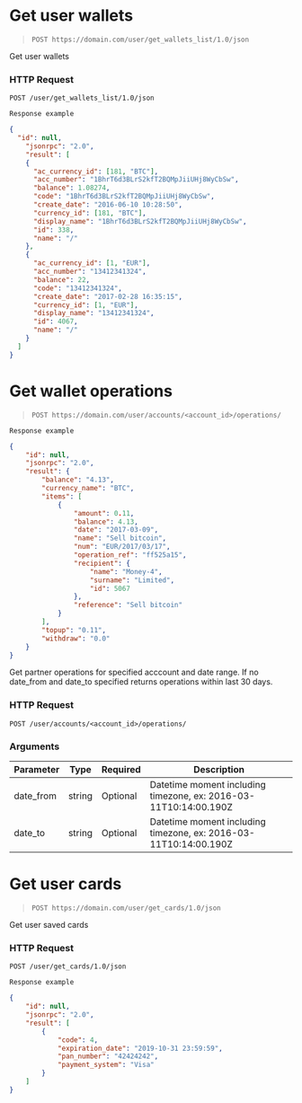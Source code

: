 # Get user wallets
> `POST https://domain.com/user/get_wallets_list/1.0/json`

Get user wallets

### HTTP Request
`POST /user/get_wallets_list/1.0/json`

```
Response example
```


```json
{
  "id": null,
    "jsonrpc": "2.0",
    "result": [
    {
      "ac_currency_id": [181, "BTC"],
      "acc_number": "1BhrT6d3BLrS2kfT2BQMpJiiUHj8WyCbSw",
      "balance": 1.08274,
      "code": "1BhrT6d3BLrS2kfT2BQMpJiiUHj8WyCbSw",
      "create_date": "2016-06-10 10:28:50",
      "currency_id": [181, "BTC"],
      "display_name": "1BhrT6d3BLrS2kfT2BQMpJiiUHj8WyCbSw",
      "id": 338,
      "name": "/"
    },
    {
      "ac_currency_id": [1, "EUR"],
      "acc_number": "13412341324",
      "balance": 22,
      "code": "13412341324",
      "create_date": "2017-02-28 16:35:15",
      "currency_id": [1, "EUR"],
      "display_name": "13412341324",
      "id": 4067,
      "name": "/"
    }
  ]
}
```

# Get wallet operations
> `POST https://domain.com/user/accounts/<account_id>/operations/`

```
Response example
```

```json
{
    "id": null,
    "jsonrpc": "2.0",
    "result": {
        "balance": "4.13",
        "currency_name": "BTC",
        "items": [
            {
                "amount": 0.11,
                "balance": 4.13,
                "date": "2017-03-09",
                "name": "Sell bitcoin",
                "num": "EUR/2017/03/17",
                "operation_ref": "ff525a15",
                "recipient": {
                    "name": "Money-4",
                    "surname": "Limited",
                    "id": 5067
                },
                "reference": "Sell bitcoin"
            }
        ],
        "topup": "0.11",
        "withdraw": "0.0"
    }
}
```

Get partner operations for specified acccount and date range.
If no date_from and date_to specified returns operations within last 30 days.

### HTTP Request
`POST /user/accounts/<account_id>/operations/`

### Arguments

Parameter | Type | Required | Description
--------- | ----------- | ----------- | -----------
date_from | string | Optional | Datetime moment including timezone, ex: 2016-03-11T10:14:00.190Z
date_to | string | Optional | Datetime moment including timezone, ex: 2016-03-11T10:14:00.190Z

# Get user cards
> `POST https://domain.com/user/get_cards/1.0/json`

Get user saved cards

### HTTP Request
`POST /user/get_cards/1.0/json`

```
Response example
```


```json
{
    "id": null,
    "jsonrpc": "2.0",
    "result": [
        {
            "code": 4,
            "expiration_date": "2019-10-31 23:59:59",
            "pan_number": "42424242",
            "payment_system": "Visa"
        }
    ]
}
```

